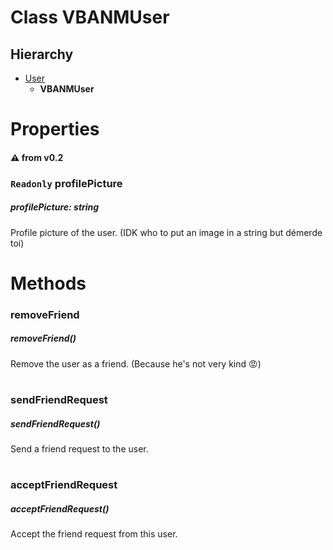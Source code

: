 # Class VBANMUser

## Hierarchy
- [User](/docs/Classes/User.md)
  - **VBANMUser**

#
# Properties
#### :warning: from v0.2
### `Readonly` **profilePicture**
##### profilePicture: string
Profile picture of the user. (IDK who to put an image in a string but démerde toi)
#

# Methods

### **removeFriend**
##### removeFriend()
Remove the user as a friend. (Because he's not very kind :rage:)

#

### **sendFriendRequest**
##### sendFriendRequest()
Send a friend request to the user.
#

### **acceptFriendRequest**
##### acceptFriendRequest()
Accept the friend request from this user.